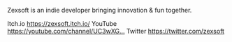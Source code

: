 Zexsoft is an indie developer bringing innovation & fun together.

Itch.io https://zexsoft.itch.io/
YouTube https://youtube.com/channel/UC3wXG…
Twitter https://twitter.com/zexsoft

<!---
zexsoft/zexsoft is a ✨ special ✨ repository because its `README.md` (this file) appears on your GitHub profile.
You can click the Preview link to take a look at your changes.
--->
